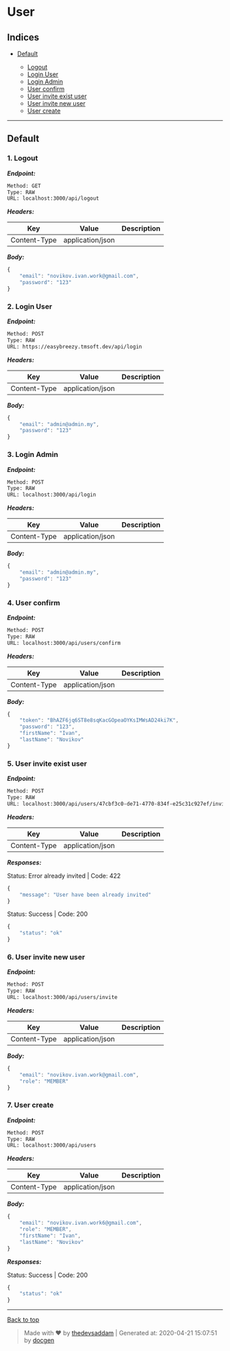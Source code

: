 
# User



## Indices

* [Default](#default)

  * [Logout](#1-logout)
  * [Login User](#2-login-user)
  * [Login Admin](#3-login-admin)
  * [User confirm](#4-user-confirm)
  * [User invite exist user](#5-user-invite-exist-user)
  * [User invite new user](#6-user-invite-new-user)
  * [User create](#7-user-create)


--------


## Default



### 1. Logout



***Endpoint:***

```bash
Method: GET
Type: RAW
URL: localhost:3000/api/logout
```


***Headers:***

| Key | Value | Description |
| --- | ------|-------------|
| Content-Type | application/json |  |



***Body:***

```js        
{
    "email": "novikov.ivan.work@gmail.com",
    "password": "123"
}
```



### 2. Login User



***Endpoint:***

```bash
Method: POST
Type: RAW
URL: https://easybreezy.tmsoft.dev/api/login
```


***Headers:***

| Key | Value | Description |
| --- | ------|-------------|
| Content-Type | application/json |  |



***Body:***

```js        
{
    "email": "admin@admin.my",
    "password": "123"
}
```



### 3. Login Admin



***Endpoint:***

```bash
Method: POST
Type: RAW
URL: localhost:3000/api/login
```


***Headers:***

| Key | Value | Description |
| --- | ------|-------------|
| Content-Type | application/json |  |



***Body:***

```js        
{
    "email": "admin@admin.my",
    "password": "123"
}
```



### 4. User confirm



***Endpoint:***

```bash
Method: POST
Type: RAW
URL: localhost:3000/api/users/confirm
```


***Headers:***

| Key | Value | Description |
| --- | ------|-------------|
| Content-Type | application/json |  |



***Body:***

```js        
{
	"token": "BhAZF6jq6ST8e8sqKacGOpeaOYKsIMWsAD24ki7K",
	"password": "123",
	"firstName": "Ivan",
	"lastName": "Novikov"
}
```



### 5. User invite exist user



***Endpoint:***

```bash
Method: POST
Type: RAW
URL: localhost:3000/api/users/47cbf3c0-de71-4770-834f-e25c31c927ef/invite
```


***Headers:***

| Key | Value | Description |
| --- | ------|-------------|
| Content-Type | application/json |  |



***Responses:***


Status: Error already invited | Code: 422



```js
{
    "message": "User have been already invited"
}
```



Status: Success | Code: 200



```js
{
    "status": "ok"
}
```



### 6. User invite new user



***Endpoint:***

```bash
Method: POST
Type: RAW
URL: localhost:3000/api/users/invite
```


***Headers:***

| Key | Value | Description |
| --- | ------|-------------|
| Content-Type | application/json |  |



***Body:***

```js        
{
	"email": "novikov.ivan.work@gmail.com",
	"role": "MEMBER"
}
```



### 7. User create



***Endpoint:***

```bash
Method: POST
Type: RAW
URL: localhost:3000/api/users
```


***Headers:***

| Key | Value | Description |
| --- | ------|-------------|
| Content-Type | application/json |  |



***Body:***

```js        
{
	"email": "novikov.ivan.work6@gmail.com",
	"role": "MEMBER",
	"firstName": "Ivan",
	"lastName": "Novikov"
}
```



***Responses:***


Status: Success | Code: 200



```js
{
    "status": "ok"
}
```



---
[Back to top](#user)
> Made with &#9829; by [thedevsaddam](https://github.com/thedevsaddam) | Generated at: 2020-04-21 15:07:51 by [docgen](https://github.com/thedevsaddam/docgen)

